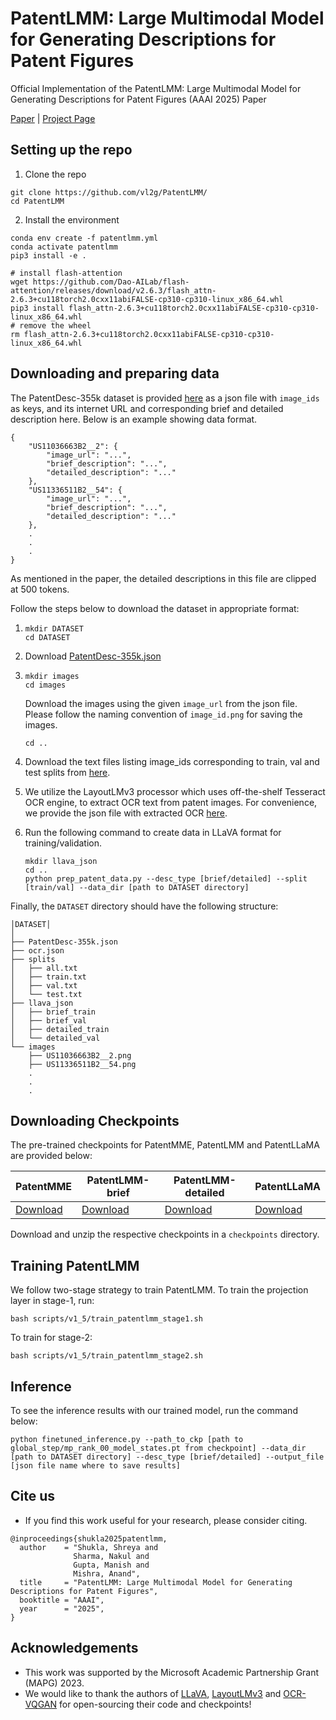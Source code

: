 # PatentLMM: Large Multimodal Model for Generating Descriptions for Patent Figures
Official Implementation of the PatentLMM: Large Multimodal Model for Generating Descriptions for Patent Figures (AAAI 2025) Paper

[Paper](https://arxiv.org/pdf/2501.15074) | [Project Page](https://vl2g.github.io/projects/PatentLMM/)

## Setting up the repo

1. Clone the repo
```
git clone https://github.com/vl2g/PatentLMM/
cd PatentLMM
```

2. Install the environment
```
conda env create -f patentlmm.yml
conda activate patentlmm
pip3 install -e .

# install flash-attention
wget https://github.com/Dao-AILab/flash-attention/releases/download/v2.6.3/flash_attn-2.6.3+cu118torch2.0cxx11abiFALSE-cp310-cp310-linux_x86_64.whl
pip3 install flash_attn-2.6.3+cu118torch2.0cxx11abiFALSE-cp310-cp310-linux_x86_64.whl
# remove the wheel
rm flash_attn-2.6.3+cu118torch2.0cxx11abiFALSE-cp310-cp310-linux_x86_64.whl
```

## Downloading and preparing data
The PatentDesc-355k dataset is provided [here](https://drive.google.com/file/d/1PqLxhrqLa6m4_CwD_S0dvvTZDQJZdKY_/view?usp=drive_link) as a json file with `image_ids` as keys, and its internet URL and corresponding brief and detailed description here. Below is an example showing data format.

```
{
    "US11036663B2__2": {
        "image_url": "...",
        "brief_description": "...",
        "detailed_description": "..."
    },
    "US11336511B2__54": {
        "image_url": "...",
        "brief_description": "...",
        "detailed_description": "..."
    },
    .
    .
    .
}
```

As mentioned in the paper, the detailed descriptions in this file are clipped at 500 tokens.

Follow the steps below to download the dataset in appropriate format:

1.  
    ```
    mkdir DATASET
    cd DATASET
    ```

2.  Download [PatentDesc-355k.json](https://drive.google.com/file/d/1PqLxhrqLa6m4_CwD_S0dvvTZDQJZdKY_/view?usp=drive_link)

3.  
    ```
    mkdir images
    cd images
    ```
    Download the images using the given `image_url` from the json file. Please follow the naming convention of `image_id.png` for saving the images.
    ```
    cd ..
    ```

4.  Download the text files listing image_ids corresponding to train, val and test splits from [here](https://drive.google.com/drive/folders/12LXLU2lJtFdw4yev0E7MJnK1Suk-FL9U?usp=sharing).

5.  We utilize the LayoutLMv3 processor which uses off-the-shelf Tesseract OCR engine, to extract OCR text from patent images. For convenience, we provide the json file with extracted OCR [here](https://drive.google.com/file/d/1Au4icS3Y_CPpWczHkEcUcKwQd90KCeKl/view?usp=sharing).

6.  Run the following command to create data in LLaVA format for training/validation.
    ```
    mkdir llava_json
    cd ..
    python prep_patent_data.py --desc_type [brief/detailed] --split [train/val] --data_dir [path to DATASET directory]
    ```

Finally, the `DATASET` directory should have the following structure:
```
│DATASET│
│
├── PatentDesc-355k.json
├── ocr.json
├── splits
│   ├── all.txt
│   ├── train.txt
│   ├── val.txt
│   └── test.txt
├── llava_json
│   ├── brief_train
│   ├── brief_val
│   ├── detailed_train
│   └── detailed_val
└── images
    ├── US11036663B2__2.png
    ├── US11336511B2__54.png
    .
    .
    . 
```

## Downloading Checkpoints

The pre-trained checkpoints for PatentMME, PatentLMM and PatentLLaMA are provided below:

| **PatentMME**| **PatentLMM-brief** | **PatentLMM-detailed** | **PatentLLaMA**
|------------------------------------------------------|-------------------------------------------------------|-------------------------------------------------------|-------------------------------------------------------
| [Download](https://drive.google.com/file/d/1U1BA0h43pJR2ZuHz975YKjdTLhWz1oPA/view?usp=drive_link)      |  [Download](https://iitjacin-my.sharepoint.com/:u:/g/personal/sharma_86_iitj_ac_in/EVvEZo5ZufZMvS5F4-ocb5kBqACwzW6tX-5neCmPbSDldA?e=OhEBCf)      | [Download](https://iitjacin-my.sharepoint.com/:u:/g/personal/sharma_86_iitj_ac_in/ESQTJyqKUqREquQOnFuxSXsBnvBW1jQ7qmsVtuDqicNQaA?e=KXn12t)    |    [Download](https://drive.google.com/file/d/19N4kRcpqp8runxqNq3runK3Uc9zjKuzh/view?usp=sharing)

Download and unzip the respective checkpoints in a `checkpoints` directory.

## Training PatentLMM
We follow two-stage strategy to train PatentLMM. To train the projection layer in stage-1, run:
```
bash scripts/v1_5/train_patentlmm_stage1.sh
```
To train for stage-2:
```
bash scripts/v1_5/train_patentlmm_stage2.sh
```

## Inference
To see the inference results with our trained model, run the command below:
```
python finetuned_inference.py --path_to_ckp [path to global_step/mp_rank_00_model_states.pt from checkpoint] --data_dir [path to DATASET directory] --desc_type [brief/detailed] --output_file [json file name where to save results]
```

## Cite us
- If you find this work useful for your research, please consider citing.
```
@inproceedings{shukla2025patentlmm,
  author    = "Shukla, Shreya and 
              Sharma, Nakul and 
              Gupta, Manish and
              Mishra, Anand",
  title     = "PatentLMM: Large Multimodal Model for Generating Descriptions for Patent Figures",
  booktitle = "AAAI",
  year      = "2025",
}
```

## Acknowledgements
- This work was supported by the Microsoft Academic Partnership Grant (MAPG) 2023.
- We would like to thank the authors of [LLaVA](https://github.com/haotian-liu/LLaVA), [LayoutLMv3](https://github.com/microsoft/unilm/tree/master/layoutlmv3) and [OCR-VQGAN](https://github.com/joanrod/ocr-vqgan) for open-sourcing their code and checkpoints!
